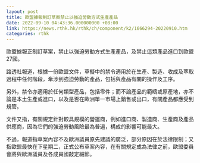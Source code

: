 ```yaml
---
layout: post
title: 歐盟據報制訂草案禁止以強迫勞動方式生產產品
date: 2022-09-10 04:43:36.000000000 +08:00
link: https://news.rthk.hk/rthk/ch/component/k2/1666294-20220910.htm
categories: rthk
---
```


歐盟據報正制訂草案，禁止以強迫勞動方式生產產品，及禁止這類產品進口到歐盟27國。

路透社報道，根據一份歐盟文件，草擬中的禁令適用於在生產、製造、收成及萃取過程中任何階段，牽涉到強迫勞動的產品，包括與產品有關的操作及工序。

另外，禁令亦適用於任何類型產品，包括零件；而不論產品的範疇或原產地，亦不論是本土生產或進口，以及是否在歐洲單一市場上銷售或出口，有關產品都應受到規管。

文件又指，有關規定針對較具規模的營運商，例如進口商、製造商、生產商及產品供應商，因為它們的強迫勞動風險最為普遍，構成的影響可能最大。

不過，報道指草案內容不及歐洲議員原先建議的廣泛，部分原因在於法律限制；又指歐盟最快在下星期二，正式公布草案內容，在有關規定成為法律之前，歐盟委員會將與歐洲議員及各成員國敲定細節。
